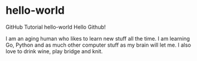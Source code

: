 # hello-world
GitHub Tutorial hello-world
Hello Github!

I am an aging human who likes to learn new stuff all the time. I am learning Go, Python and as much other computer stuff as my brain will let me. I also love to drink wine, play bridge and knit.

